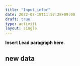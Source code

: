 ```yaml
---
title: "Input_infor"
date: 2022-07-18T11:57:28+09:00
draft: true
type: activiti
layout: single
---
```


**Insert Lead paragraph here.**

## new data

